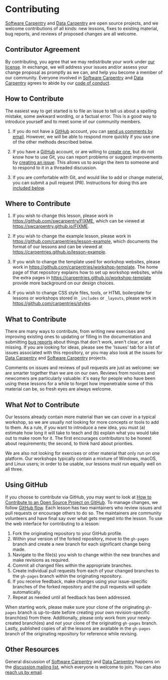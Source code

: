 # Contributing

[Software Carpentry][swc-site] and [Data Carpentry][dc-site] are open source
projects, and we welcome contributions of all kinds: new lessons, fixes to
existing material, bug reports, and reviews of proposed changes are all
welcome.

## Contributor Agreement

By contributing, you agree that we may redistribute your work under [our
license](LICENSE.md). In exchange, we will address your issues and/or assess
your change proposal as promptly as we can, and help you become a member of our
community. Everyone involved in [Software Carpentry][swc-site] and [Data
Carpentry][dc-site] agrees to abide by our [code of
conduct](CODE_OF_CONDUCT.md).

## How to Contribute

The easiest way to get started is to file an issue to tell us about a spelling
mistake, some awkward wording, or a factual error. This is a good way to
introduce yourself and to meet some of our community members.

1. If you do not have a [GitHub][github] account, you can [send us comments by
   email][email]. However, we will be able to respond more quickly if you use
   one of the other methods described below.

2. If you have a [GitHub][github] account, or are willing to [create
   one][github-join], but do not know how to use Git, you can report problems
   or suggest improvements by [creating an issue][issues]. This allows us to
   assign the item to someone and to respond to it in a threaded discussion.

3. If you are comfortable with Git, and would like to add or change material,
   you can submit a pull request (PR). Instructions for doing this are
   [included below](#using-github).

## Where to Contribute

1. If you wish to change this lesson, please work in
   <https://github.com/swcarpentry/FIXME>, which can be viewed at
   <https://swcarpentry.github.io/FIXME>.

2. If you wish to change the example lesson, please work in
   <https://github.com/carpentries/lesson-example>, which documents the format
   of our lessons and can be viewed at
   <https://carpentries.github.io/lesson-example>.

3. If you wish to change the template used for workshop websites, please work
   in <https://github.com/carpentries/workshop-template>. The home page of that
   repository explains how to set up workshop websites, while the extra pages
   in <https://carpentries.github.io/workshop-template> provide more background
   on our design choices.

4. If you wish to change CSS style files, tools, or HTML boilerplate for
   lessons or workshops stored in `_includes` or `_layouts`, please work in
   <https://github.com/carpentries/styles>.

## What to Contribute

There are many ways to contribute, from writing new exercises and improving
existing ones to updating or filling in the documentation and submitting [bug
reports][issues] about things that don't work, aren't clear, or are missing. If
you are looking for ideas, please see the 'Issues' tab for a list of issues
associated with this repository, or you may also look at the issues for [Data
Carpentry][dc-issues] and [Software Carpentry][swc-issues] projects.

Comments on issues and reviews of pull requests are just as welcome: we are
smarter together than we are on our own. Reviews from novices and newcomers are
particularly valuable: it's easy for people who have been using these lessons
for a while to forget how impenetrable some of this material can be, so fresh
eyes are always welcome.

## What *Not* to Contribute

Our lessons already contain more material than we can cover in a typical
workshop, so we are usually *not* looking for more concepts or tools to add to
them. As a rule, if you want to introduce a new idea, you must (a) estimate how
long it will take to teach and (b) explain what you would take out to make room
for it. The first encourages contributors to be honest about requirements; the
second, to think hard about priorities.

We are also not looking for exercises or other material that only run on one
platform. Our workshops typically contain a mixture of Windows, macOS, and
Linux users; in order to be usable, our lessons must run equally well on all
three.

## Using GitHub

If you choose to contribute via GitHub, you may want to look at [How to
Contribute to an Open Source Project on GitHub][how-contribute]. To manage
changes, we follow [GitHub flow][github-flow]. Each lesson has two maintainers
who review issues and pull requests or encourage others to do so. The
maintainers are community volunteers and have final say over what gets merged
into the lesson. To use the web interface for contributing to a lesson:

1. Fork the originating repository to your GitHub profile.
2. Within your version of the forked repository, move to the `gh-pages` branch
   and create a new branch for each significant change being made.
3. Navigate to the file(s) you wish to change within the new branches and make
   revisions as required.
4. Commit all changed files within the appropriate branches.
5. Create individual pull requests from each of your changed branches
to the `gh-pages` branch within the originating repository.
6. If you receive feedback, make changes using your issue-specific branches of
   the forked repository and the pull requests will update automatically.
7. Repeat as needed until all feedback has been addressed.

When starting work, please make sure your clone of the originating `gh-pages`
branch is up-to-date before creating your own revision-specific branch(es) from
there. Additionally, please only work from your newly-created branch(es) and
*not* your clone of the originating `gh-pages` branch. Lastly, published copies
of all the lessons are available in the `gh-pages` branch of the originating
repository for reference while revising.

## Other Resources

General discussion of [Software Carpentry][swc-site] and [Data
Carpentry][dc-site] happens on the [discussion mailing list][discuss-list],
which everyone is welcome to join. You can also [reach us by email][email].

<!-- References -->

[email]: mailto:admin@software-carpentry.org
[dc-issues]: https://github.com/issues?q=user%3Adatacarpentry
[dc-lessons]: http://datacarpentry.org/lessons/
[dc-site]: http://datacarpentry.org/
[discuss-list]: http://lists.software-carpentry.org/listinfo/discuss
[github]: https://github.com
[github-flow]: https://guides.github.com/introduction/flow/
[github-join]: https://github.com/join
[how-contribute]: https://egghead.io/series/how-to-contribute-to-an-open-source-project-on-github
[issues]: https://guides.github.com/features/issues/
[swc-issues]: https://github.com/issues?q=user%3Aswcarpentry
[swc-lessons]: https://software-carpentry.org/lessons/
[swc-site]: https://software-carpentry.org/
